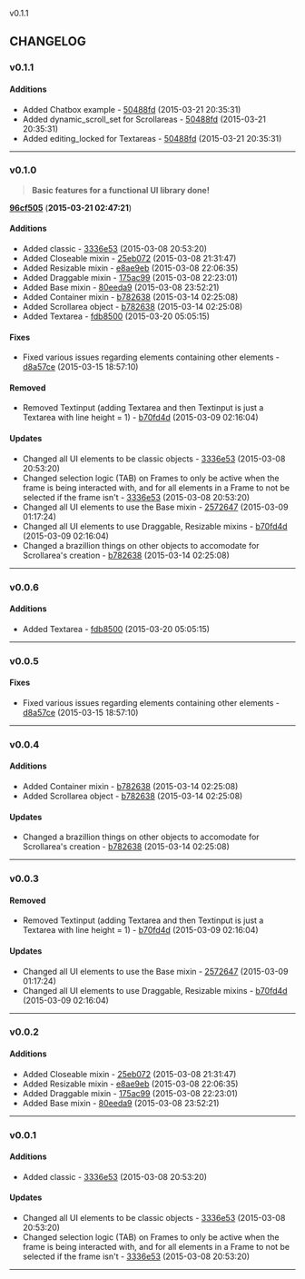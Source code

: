 v0.1.1

## CHANGELOG

### v0.1.1

#### Additions

* Added Chatbox example - [50488fd](https://github.com/adonaac/thranduil/commit/50488fdfa4ba5a157853bb81c0555b7a4f37af0f) (2015-03-21 20:35:31)
* Added dynamic_scroll_set for Scrollareas - [50488fd](https://github.com/adonaac/thranduil/commit/50488fdfa4ba5a157853bb81c0555b7a4f37af0f) (2015-03-21 20:35:31)
* Added editing_locked for Textareas - [50488fd](https://github.com/adonaac/thranduil/commit/50488fdfa4ba5a157853bb81c0555b7a4f37af0f) (2015-03-21 20:35:31)

---

### v0.1.0

>**Basic features for a functional UI library done!**

[**96cf505**](https://github.com/adonaac/thranduil/commit/96cf50510f85f922cde4cf3930b8e79488ab1c24) (**2015-03-21 02:47:21**)

#### Additions

* Added classic - [3336e53](https://github.com/adonaac/thranduil/commit/3336e531f682f9b3b64224009495c90570e51c25) (2015-03-08 20:53:20)
* Added Closeable mixin - [25eb072](https://github.com/adonaac/thranduil/commit/25eb0723ad88bf487683e7e733b3bc6006a3eda4) (2015-03-08 21:31:47)
* Added Resizable mixin - [e8ae9eb](https://github.com/adonaac/thranduil/commit/e8ae9eb926894473d8a0aa625e166c9d4ad16580) (2015-03-08 22:06:35)
* Added Draggable mixin - [175ac99](https://github.com/adonaac/thranduil/commit/175ac997876852c95f7cc775dcd152ab4b53ce99) (2015-03-08 22:23:01)
* Added Base mixin - [80eeda9](https://github.com/adonaac/thranduil/commit/80eeda9e087887d2f47c8cee69290255d924c4e3) (2015-03-08 23:52:21)
* Added Container mixin - [b782638](https://github.com/adonaac/thranduil/commit/b78263827f020ff71f3df3275f8e031c1bbbeb5b) (2015-03-14 02:25:08)
* Added Scrollarea object - [b782638](https://github.com/adonaac/thranduil/commit/b78263827f020ff71f3df3275f8e031c1bbbeb5b) (2015-03-14 02:25:08)
* Added Textarea - [fdb8500](https://github.com/adonaac/thranduil/commit/fdb8500130be49dc8d3b6ec655b453dade977fe4) (2015-03-20 05:05:15)

#### Fixes

* Fixed various issues regarding elements containing other elements - [d8a57ce](https://github.com/adonaac/thranduil/commit/d8a57ce62aa6c06007c9da5319efe2d4f78fdfe6) (2015-03-15 18:57:10)

#### Removed

* Removed Textinput (adding Textarea and then Textinput is just a Textarea with line height = 1) - [b70fd4d](https://github.com/adonaac/thranduil/commit/b70fd4d045fcd1871af171f62e8c03c6c90be3f5) (2015-03-09 02:16:04)

#### Updates

* Changed all UI elements to be classic objects - [3336e53](https://github.com/adonaac/thranduil/commit/3336e531f682f9b3b64224009495c90570e51c25) (2015-03-08 20:53:20)
* Changed selection logic (TAB) on Frames to only be active when the frame is being interacted with, and for all elements in a Frame to not be selected if the frame isn't - [3336e53](https://github.com/adonaac/thranduil/commit/3336e531f682f9b3b64224009495c90570e51c25) (2015-03-08 20:53:20)
* Changed all UI elements to use the Base mixin - [2572647](https://github.com/adonaac/thranduil/commit/257264759695817cf051978a3268636ebe243407) (2015-03-09 01:17:24)
* Changed all UI elements to use Draggable, Resizable mixins - [b70fd4d](https://github.com/adonaac/thranduil/commit/b70fd4d045fcd1871af171f62e8c03c6c90be3f5) (2015-03-09 02:16:04)
* Changed a brazillion things on other objects to accomodate for Scrollarea's creation - [b782638](https://github.com/adonaac/thranduil/commit/b78263827f020ff71f3df3275f8e031c1bbbeb5b) (2015-03-14 02:25:08)

---

### v0.0.6

#### Additions

* Added Textarea - [fdb8500](https://github.com/adonaac/thranduil/commit/fdb8500130be49dc8d3b6ec655b453dade977fe4) (2015-03-20 05:05:15)

---

### v0.0.5


#### Fixes

* Fixed various issues regarding elements containing other elements - [d8a57ce](https://github.com/adonaac/thranduil/commit/d8a57ce62aa6c06007c9da5319efe2d4f78fdfe6) (2015-03-15 18:57:10)

---

### v0.0.4

#### Additions

* Added Container mixin - [b782638](https://github.com/adonaac/thranduil/commit/b78263827f020ff71f3df3275f8e031c1bbbeb5b) (2015-03-14 02:25:08)
* Added Scrollarea object - [b782638](https://github.com/adonaac/thranduil/commit/b78263827f020ff71f3df3275f8e031c1bbbeb5b) (2015-03-14 02:25:08)

#### Updates

* Changed a brazillion things on other objects to accomodate for Scrollarea's creation - [b782638](https://github.com/adonaac/thranduil/commit/b78263827f020ff71f3df3275f8e031c1bbbeb5b) (2015-03-14 02:25:08)

---

### v0.0.3


#### Removed

* Removed Textinput (adding Textarea and then Textinput is just a Textarea with line height = 1) - [b70fd4d](https://github.com/adonaac/thranduil/commit/b70fd4d045fcd1871af171f62e8c03c6c90be3f5) (2015-03-09 02:16:04)

#### Updates

* Changed all UI elements to use the Base mixin - [2572647](https://github.com/adonaac/thranduil/commit/257264759695817cf051978a3268636ebe243407) (2015-03-09 01:17:24)
* Changed all UI elements to use Draggable, Resizable mixins - [b70fd4d](https://github.com/adonaac/thranduil/commit/b70fd4d045fcd1871af171f62e8c03c6c90be3f5) (2015-03-09 02:16:04)

---

### v0.0.2

#### Additions

* Added Closeable mixin - [25eb072](https://github.com/adonaac/thranduil/commit/25eb0723ad88bf487683e7e733b3bc6006a3eda4) (2015-03-08 21:31:47)
* Added Resizable mixin - [e8ae9eb](https://github.com/adonaac/thranduil/commit/e8ae9eb926894473d8a0aa625e166c9d4ad16580) (2015-03-08 22:06:35)
* Added Draggable mixin - [175ac99](https://github.com/adonaac/thranduil/commit/175ac997876852c95f7cc775dcd152ab4b53ce99) (2015-03-08 22:23:01)
* Added Base mixin - [80eeda9](https://github.com/adonaac/thranduil/commit/80eeda9e087887d2f47c8cee69290255d924c4e3) (2015-03-08 23:52:21)

---

### v0.0.1

#### Additions

* Added classic - [3336e53](https://github.com/adonaac/thranduil/commit/3336e531f682f9b3b64224009495c90570e51c25) (2015-03-08 20:53:20)

#### Updates

* Changed all UI elements to be classic objects - [3336e53](https://github.com/adonaac/thranduil/commit/3336e531f682f9b3b64224009495c90570e51c25) (2015-03-08 20:53:20)
* Changed selection logic (TAB) on Frames to only be active when the frame is being interacted with, and for all elements in a Frame to not be selected if the frame isn't - [3336e53](https://github.com/adonaac/thranduil/commit/3336e531f682f9b3b64224009495c90570e51c25) (2015-03-08 20:53:20)

---

